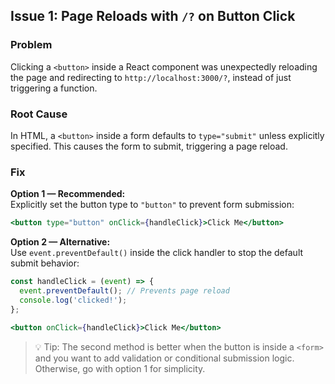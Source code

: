 ## Issue 1: Page Reloads with `/?` on Button Click

### Problem    
Clicking a `<button>` inside a React component was unexpectedly reloading the page and redirecting to `http://localhost:3000/?`, instead of just triggering a function.

### Root Cause
In HTML, a `<button>` inside a form defaults to `type="submit"` unless explicitly specified. This causes the form to submit, triggering a page reload.

### Fix

**Option 1 — Recommended:**         
Explicitly set the button type to `"button"` to prevent form submission:

```jsx
<button type="button" onClick={handleClick}>Click Me</button>
```

**Option 2 — Alternative:**  
Use `event.preventDefault()` inside the click handler to stop the default submit behavior:

```jsx
const handleClick = (event) => {
  event.preventDefault(); // Prevents page reload
  console.log('clicked!');
};

<button onClick={handleClick}>Click Me</button>
```

> 💡 Tip: The second method is better when the button is inside a `<form>` and you want to add validation or conditional submission logic. Otherwise, go with option 1 for simplicity.
